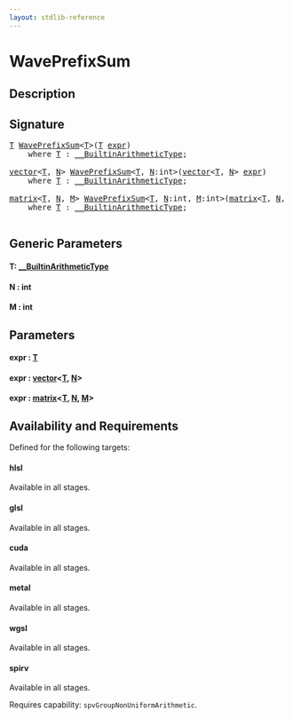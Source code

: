 ```yaml
---
layout: stdlib-reference
---
```


# WavePrefixSum

## Description





## Signature 

<pre>
<a href="waveprefixsum-04a.html#typeparam-T" class="code_type">T</a> <a href="waveprefixsum-04a.html">WavePrefixSum</a>&lt;<a href="waveprefixsum-04a.html#typeparam-T" class="code_type">T</a>&gt;(<a href="waveprefixsum-04a.html#typeparam-T" class="code_type">T</a> <a href="waveprefixsum-04a.html#decl-expr" class="code_param">expr</a>)
    <span class='code_keyword'>where</span> <a href="waveprefixsum-04a.html#typeparam-T" class="code_type">T</a> : <a href="../interfaces/0_builtinarithmetictype-029j/index.html" class="code_type">__BuiltinArithmeticType</a>;

<a href="../types/vector/index.html" class="code_type">vector</a>&lt;<a href="waveprefixsum-04a.html#typeparam-T" class="code_type">T</a>, <a href="waveprefixsum-04a.html#decl-N" class="code_var">N</a>&gt; <a href="waveprefixsum-04a.html">WavePrefixSum</a>&lt;<a href="waveprefixsum-04a.html#typeparam-T" class="code_type">T</a>, <a href="waveprefixsum-04a.html#decl-N" class="code_var">N</a>:<span class="code_keyword">int</span>&gt;(<a href="../types/vector/index.html" class="code_type">vector</a>&lt;<a href="waveprefixsum-04a.html#typeparam-T" class="code_type">T</a>, <a href="waveprefixsum-04a.html#decl-N" class="code_var">N</a>&gt; <a href="waveprefixsum-04a.html#decl-expr" class="code_param">expr</a>)
    <span class='code_keyword'>where</span> <a href="waveprefixsum-04a.html#typeparam-T" class="code_type">T</a> : <a href="../interfaces/0_builtinarithmetictype-029j/index.html" class="code_type">__BuiltinArithmeticType</a>;

<a href="../types/matrix/index.html" class="code_type">matrix</a>&lt;<a href="waveprefixsum-04a.html#typeparam-T" class="code_type">T</a>, <a href="waveprefixsum-04a.html#decl-N" class="code_var">N</a>, <a href="waveprefixsum-04a.html#decl-M" class="code_var">M</a>&gt; <a href="waveprefixsum-04a.html">WavePrefixSum</a>&lt;<a href="waveprefixsum-04a.html#typeparam-T" class="code_type">T</a>, <a href="waveprefixsum-04a.html#decl-N" class="code_var">N</a>:<span class="code_keyword">int</span>, <a href="waveprefixsum-04a.html#decl-M" class="code_var">M</a>:<span class="code_keyword">int</span>&gt;(<a href="../types/matrix/index.html" class="code_type">matrix</a>&lt;<a href="waveprefixsum-04a.html#typeparam-T" class="code_type">T</a>, <a href="waveprefixsum-04a.html#decl-N" class="code_var">N</a>, <a href="waveprefixsum-04a.html#decl-M" class="code_var">M</a>&gt; <a href="waveprefixsum-04a.html#decl-expr" class="code_param">expr</a>)
    <span class='code_keyword'>where</span> <a href="waveprefixsum-04a.html#typeparam-T" class="code_type">T</a> : <a href="../interfaces/0_builtinarithmetictype-029j/index.html" class="code_type">__BuiltinArithmeticType</a>;

</pre>

## Generic Parameters

####  <a id="typeparam-T"></a>T: [\_\_BuiltinArithmeticType](../interfaces/0_builtinarithmetictype-029j/index)
####  <a id="decl-N"></a>N  : int
####  <a id="decl-M"></a>M  : int

## Parameters

####  <a id="decl-expr"></a>expr  : [T](waveprefixsum-04a#typeparam-T)
####  <a id="decl-expr"></a>expr  : [vector](../types/vector/index)\<[T](../types/vector/index#typeparam-T), [N](../types/vector/index#decl-N)\>
####  <a id="decl-expr"></a>expr  : [matrix](../types/matrix/index)\<[T](../types/matrix/t-0), [N](../types/matrix/index#decl-N), [M](../types/matrix/index#decl-M)\>

## Availability and Requirements

Defined for the following targets:

#### hlsl
Available in all stages.

#### glsl
Available in all stages.

#### cuda
Available in all stages.

#### metal
Available in all stages.

#### wgsl
Available in all stages.

#### spirv
Available in all stages.

Requires capability: `spvGroupNonUniformArithmetic`.


